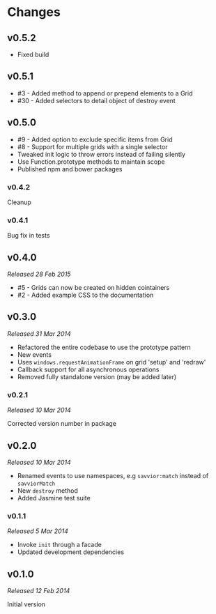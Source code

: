 # Changes

## v0.5.2

* Fixed build

## v0.5.1

* #3 - Added method to append or prepend elements to a Grid
* #30 - Added selectors to detail object of destroy event

## v0.5.0

* #9 - Added option to exclude specific items from Grid
* #8 - Support for multiple grids with a single selector
* Tweaked init logic to throw errors instead of failing silently
* Use Function.prototype methods to maintain scope
* Published npm and bower packages

### v0.4.2

Cleanup

### v0.4.1

Bug fix in tests

## v0.4.0

_Released 28 Feb 2015_

* #5 - Grids can now be created on hidden cointainers
* #2 - Added example CSS to the documentation

## v0.3.0

_Released 31 Mar 2014_

* Refactored the entire codebase to use the prototype pattern
* New events
* Uses `windows.requestAnimationFrame` on grid 'setup' and 'redraw'
* Callback support for all asynchronous operations
* Removed fully standalone version (may be added later)

### v0.2.1

_Released 10 Mar 2014_

Corrected version number in package

## v0.2.0

_Released 10 Mar 2014_

* Renamed events to use namespaces, e.g `savvior:match` instead of `savviorMatch`
* New `destroy` method
* Added Jasmine test suite

### v0.1.1

_Released 5 Mar 2014_

* Invoke `init` through a facade
* Updated development dependencies

## v0.1.0

_Released 12 Feb 2014_

Initial version
